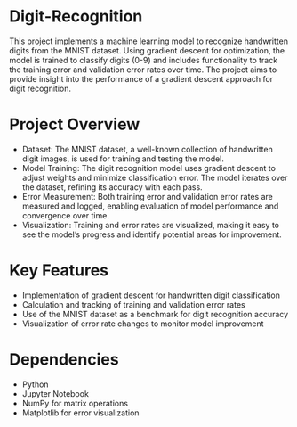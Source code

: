# Digit-Recognition
This project implements a machine learning model to recognize handwritten digits from the MNIST dataset. Using gradient descent for optimization, the model is trained to classify digits (0-9) and includes functionality to track the training error and validation error rates over time. The project aims to provide insight into the performance of a gradient descent approach for digit recognition.

# Project Overview
- Dataset: The MNIST dataset, a well-known collection of handwritten digit images, is used for training and testing the model.
- Model Training: The digit recognition model uses gradient descent to adjust weights and minimize classification error. The model iterates over the dataset, refining its accuracy with each pass.
- Error Measurement: Both training error and validation error rates are measured and logged, enabling evaluation of model performance and convergence over time.
- Visualization: Training and error rates are visualized, making it easy to see the model’s progress and identify potential areas for improvement.
# Key Features
- Implementation of gradient descent for handwritten digit classification
- Calculation and tracking of training and validation error rates
- Use of the MNIST dataset as a benchmark for digit recognition accuracy
- Visualization of error rate changes to monitor model improvement
# Dependencies
- Python 
- Jupyter Notebook
- NumPy for matrix operations
- Matplotlib for error visualization


